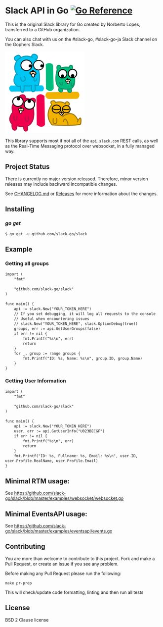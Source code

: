 Slack API in Go [![Go Reference](https://pkg.go.dev/badge/github.com/slack-go/slack.svg)](https://pkg.go.dev/github.com/slack-go/slack)
===============

This is the original Slack library for Go created by Norberto Lopes, transferred to a GitHub organization.

You can also chat with us on the #slack-go, #slack-go-ja Slack channel on the Gophers Slack.

![logo](logo.png "icon")

This library supports most if not all of the `api.slack.com` REST
calls, as well as the Real-Time Messaging protocol over websocket, in
a fully managed way.

## Project Status
There is currently no major version released.
Therefore, minor version releases may include backward incompatible changes.

See [CHANGELOG.md](https://github.com/slack-go/slack/blob/master/CHANGELOG.md) or [Releases](https://github.com/slack-go/slack/releases) for more information about the changes.

## Installing

### *go get*

    $ go get -u github.com/slack-go/slack

## Example

### Getting all groups

```golang
import (
	"fmt"

	"github.com/slack-go/slack"
)

func main() {
	api := slack.New("YOUR_TOKEN_HERE")
	// If you set debugging, it will log all requests to the console
	// Useful when encountering issues
	// slack.New("YOUR_TOKEN_HERE", slack.OptionDebug(true))
	groups, err := api.GetUserGroups(false)
	if err != nil {
		fmt.Printf("%s\n", err)
		return
	}
	for _, group := range groups {
		fmt.Printf("ID: %s, Name: %s\n", group.ID, group.Name)
	}
}
```

### Getting User Information

```golang
import (
    "fmt"

    "github.com/slack-go/slack"
)

func main() {
    api := slack.New("YOUR_TOKEN_HERE")
    user, err := api.GetUserInfo("U023BECGF")
    if err != nil {
	    fmt.Printf("%s\n", err)
	    return
    }
    fmt.Printf("ID: %s, Fullname: %s, Email: %s\n", user.ID, user.Profile.RealName, user.Profile.Email)
}
```

## Minimal RTM usage:

See https://github.com/slack-go/slack/blob/master/examples/websocket/websocket.go


## Minimal EventsAPI usage:

See https://github.com/slack-go/slack/blob/master/examples/eventsapi/events.go


## Contributing

You are more than welcome to contribute to this project.  Fork and
make a Pull Request, or create an Issue if you see any problem.

Before making any Pull Request please run the following:

```
make pr-prep
```

This will check/update code formatting, linting and then run all tests

## License

BSD 2 Clause license
